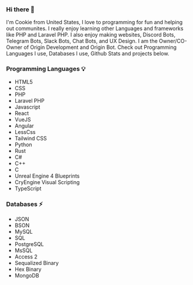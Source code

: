 ### Hi there 👋

I'm Cookie from United States, I love to programming for fun and helping out communites. I really enjoy learning other Languages and frameworks like PHP and Laravel PHP. I also enjoy making websites, Discord Bots, Telegram Bots, Slack Bots, Chat Bots, and UX Design. I am the Owner/CO-Owner of Origin Development and Origin Bot. Check out Programming Languages I use, Databases I use, Github Stats and projects below. 

### Programming Languages 💡
- HTML5
- CSS
- PHP
- Laravel PHP
- Javascript
- React
- VueJS
- Angular
- LessCss
- Tailwind CSS
- Python
- Rust
- C#
- C++
- C
- Unreal Engine 4 Blueprints
- CryEngine Visual Scripting
- TypeScript

### Databases ⚡
- JSON
- BSON
- MySQL
- SQL
- PostgreSQL
- MsSQL
- Access 2
- Sequalized Binary
- Hex Binary
- MongoDB


